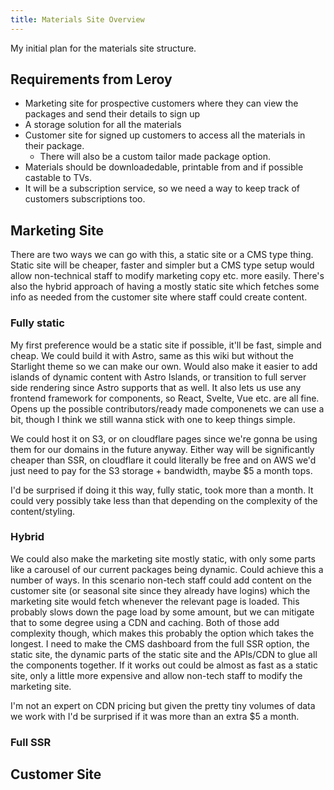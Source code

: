 ```yaml
---
title: Materials Site Overview
---
```


My initial plan for the materials site structure.

## Requirements from Leroy

- Marketing site for prospective customers where they can view the packages and send their details to sign up
- A storage solution for all the materials
- Customer site for signed up customers to access all the materials in their package.
  - There will also be a custom tailor made package option.
- Materials should be downloadedable, printable from and if possible castable to TVs.
- It will be a subscription service, so we need a way to keep track of customers subscriptions too.

## Marketing Site

There are two ways we can go with this, a static site or a CMS type thing. Static site will be cheaper, faster and simpler but a CMS type setup would allow non-technical staff to modify marketing copy etc. more easily. There's also the hybrid approach of having a mostly static site which fetches some info as needed from the customer site where staff could create content.

### Fully static

My first preference would be a static site if possible, it'll be fast, simple and cheap. We could build it with Astro, same as this wiki but without the Starlight theme so we can make our own. Would also make it easier to add islands of dynamic content with Astro Islands, or transition to full server side rendering since Astro supports that as well. It also lets us use any frontend framework for components, so React, Svelte, Vue etc. are all fine. Opens up the possible contributors/ready made componenets we can use a bit, though I think we still wanna stick with one to keep things simple.

We could host it on S3, or on cloudflare pages since we're gonna be using them for our domains in the future anyway. Either way will be significantly cheaper than SSR, on cloudflare it could literally be free and on AWS we'd just need to pay for the S3 storage + bandwidth, maybe $5 a month tops.

I'd be surprised if doing it this way, fully static, took more than a month. It could very possibly take less than that depending on the complexity of the content/styling.

### Hybrid

We could also make the marketing site mostly static, with only some parts like a carousel of our current packages being dynamic. Could achieve this a number of ways. In this scenario non-tech staff could add content on the customer site (or seasonal site since they already have logins) which the marketing site would fetch whenever the relevant page is loaded. This probably slows down the page load by some amount, but we can mitigate that to some degree using a CDN and caching. Both of those add complexity though, which makes this probably the option which takes the longest. I need to make the CMS dashboard from the full SSR option, the static site, the dynamic parts of the static site and the APIs/CDN to glue all the components together. If it works out could be almost as fast as a static site, only a little more expensive and allow non-tech staff to modify the marketing site.

I'm not an expert on CDN pricing but given the pretty tiny volumes of data we work with I'd be surprised if it was more than an extra $5 a month.

### Full SSR

## Customer Site
